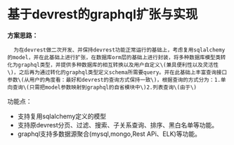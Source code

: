 # 基于devrest的graphql扩张与实现

**方案思路：**

      为在devrest做二次开发、并保持devrest功能正常运行的基础上，考虑复用sqlalchemy的model，并在此基础上进行扩张，在数据库orm层的基础上进行封装，将多种数据库模型类转化为graphql类型，并提供多种数据库的相互转换以及用户自定义\(兼具便利性以及灵活性\)，之后再为通过转化的graphql类型定义schema所需要query。并在此基础上丰富查询接口参数\(从用户的角度看：最好和devrest的查询方式保持一致\)，根据查询的方式分为：1.单向查询\(只需把model参数映射到graphql的自省模块中\)2.列表查询\(由于\)

功能点：

* 支持复用sqlalchemy定义的模型
* 支持原devrest分页、过滤、搜索、子关系查询、排序、黑白名单等功能。
* graphql支持多数据源聚合\(mysql,mongo,Rest APi、ELK\)等功能。



